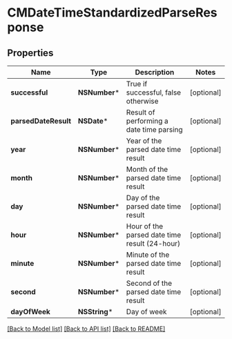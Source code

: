# CMDateTimeStandardizedParseResponse

## Properties
Name | Type | Description | Notes
------------ | ------------- | ------------- | -------------
**successful** | **NSNumber*** | True if successful, false otherwise | [optional] 
**parsedDateResult** | **NSDate*** | Result of performing a date time parsing | [optional] 
**year** | **NSNumber*** | Year of the parsed date time result | [optional] 
**month** | **NSNumber*** | Month of the parsed date time result | [optional] 
**day** | **NSNumber*** | Day of the parsed date time result | [optional] 
**hour** | **NSNumber*** | Hour of the parsed date time result (24-hour) | [optional] 
**minute** | **NSNumber*** | Minute of the parsed date time result | [optional] 
**second** | **NSNumber*** | Second of the parsed date time result | [optional] 
**dayOfWeek** | **NSString*** | Day of week | [optional] 

[[Back to Model list]](../README.md#documentation-for-models) [[Back to API list]](../README.md#documentation-for-api-endpoints) [[Back to README]](../README.md)


